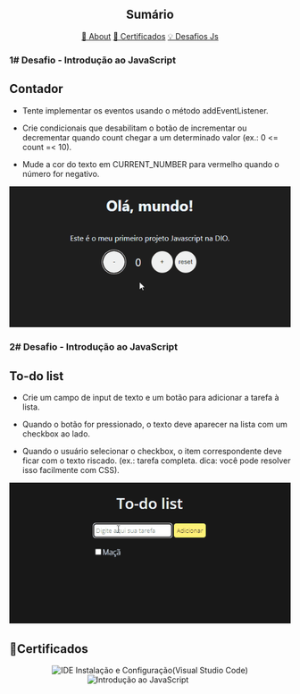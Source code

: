 <h2 align="center">Sumário</h2>

<p align="center">
    <a href="#about">📙 About</a>
    <a href="#certificados">📜 Certificados</a>
    <a href="#js">💡 Desafios Js</a>
    
</p>



<!-- 600x300 -->
 <h3 id='js'>1# Desafio - Introdução ao JavaScript</h3>

## Contador

- Tente implementar os eventos usando o método addEventListener.

- Crie condicionais que desabilitam o botão de incrementar ou decrementar quando count chegar a um determinado valor (ex.: 0 <= count =< 10).

- Mude a cor do texto em CURRENT_NUMBER para vermelho quando o número for negativo.

<div align='center'>
<img   src='./assets/Contador.gif' alt='Contador'  ></img>
</div>




<h3>2# Desafio - Introdução ao JavaScript</h3>

## To-do list

- Crie um campo de input de texto e um botão para adicionar a tarefa à lista.
 
- Quando o botão for pressionado, o texto deve aparecer na lista com um checkbox ao lado.
 
- Quando o usuário selecionar o checkbox, o item correspondente deve ficar com o texto riscado. (ex.: tarefa completa. dica: você pode resolver isso facilmente com CSS).

<div align='center'>
<img   src='./assets/To-do list.gif' alt='To-do list'  ></img>
</div>


<h2 id='certificados'>📜Certificados</h2>
<div align='center'>
<img   src='https://hermes.digitalinnovation.one/certificates/cover/FDCFD5EC.jpg' alt='IDE Instalação e Configuração(Visual Studio Code)'  ></img>
<img   src='https://hermes.digitalinnovation.one/certificates/cover/3DBAD8FF.jpg' alt='Introdução ao JavaScript'  ></img>
<img   src='https://hermes.digitalinnovation.one/certificates/cover/0420FA70.jpg' alt=''  ></img>
<img   src='https://hermes.digitalinnovation.one/certificates/cover/26A11B7A.jpg' alt=''  ></img>
<img   src='https://hermes.digitalinnovation.one/certificates/cover/7EC2EC8F.jpg' alt=''  ></img>
<img   src='https://hermes.digitalinnovation.one/certificates/cover/540AF4D5.jpg' alt=''  ></img>
<img   src='https://hermes.digitalinnovation.one/certificates/cover/7077D44D.jpg' alt=''  ></img>
<img   src='https://hermes.digitalinnovation.one/certificates/cover/2AE335DD.jpg' alt=''  ></img>
<img   src='https://hermes.digitalinnovation.one/certificates/cover/A8765086.jpg' alt=''  ></img>
<img   src='' alt=''  ></img>
<img   src='' alt=''  ></img>
<img   src='' alt=''  ></img>
<img   src='' alt=''  ></img>

</div>

